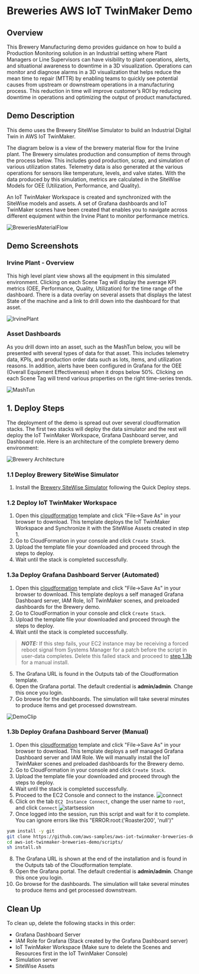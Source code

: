 # Breweries AWS IoT TwinMaker Demo

## Overview

This Brewery Manufacturing demo provides guidance on how to build a Production Monitoring solution in an Industrial setting where Plant Managers or Line Supervisors can have visibility to plant operations, alerts, and situational awareness to downtime in a 3D visualization. Operations can monitor and diagnose alarms in a 3D visualization that helps reduce the mean time to repair (MTTR) by enabling teams to quickly see potential causes from upstream or downstream operations in a manufacturing process. This reduction in time will improve customer’s ROI by reducing downtime in operations and optimizing the output of product manufactured. 
      
## Demo Description

This demo uses the Brewery SiteWise Simulator to build an Industrial Digital Twin in AWS IoT TwinMaker.

The diagram below is a view of the brewery material flow for the Irvine plant. The Brewery simulates production and consumption of items through the process below. This includes good production, scrap, and simulation of various utilization states. Telemetry data is also generated at the various operations for sensors like temperature, levels, and valve states. With the data produced by this simulation, metrics are calculated in the SiteWise Models for OEE (Utilization, Performance, and Quality).

An IoT TwinMaker Workspace is created and synchronized with the SiteWise models and assets. A set of Grafana dashboards and IoT TwinMaker scenes have been created that enables you to navigate across different equipment within the Irvine Plant to monitor performance metrics.

![BreweriesMaterialFlow](./images/BreweriesMaterialFlow.png)


## Demo Screenshots

### Irvine Plant - Overview
This high level plant view shows all the equipment in this simulated environment. Clicking on each Scene Tag will display the average KPI metrics (OEE, Performance, Quality, Utilization) for the time range of the dashboard. There is a data overlay on several assets that displays the latest State of the machine and a link to drill down into the dashboard for that asset.

![IrvinePlant](./images/irvineplant.png)

### Asset Dashboards
As you drill down into an asset, such as the MashTun below, you will be presented with several types of data for that asset. This includes telemetry data, KPIs, and production order data such as lots, items, and utilization reasons. In addition, alerts have been configured in Grafana for the OEE (Overall Equipment Effectiveness) when it drops below 50%. Clicking on each Scene Tag will trend various properties on the right time-series trends.

![MashTun](./images/mashtun.png)


## 1. Deploy Steps

The deployment of the demo is spread out over several cloudformation stacks. The first two stacks will deploy the data simulator and the rest will deploy the IoT TwinMaker Workspace, Grafana Dashboard server, and Dashboard role. Here is an architecture of the complete brewery demo environment:

![Brewery Architecture](./images/BreweryDemoArchitecture.png)

### 1.1 Deploy Brewery SiteWise Simulator

1. Install the [Brewery SiteWise Simulator](https://github.com/aws-samples/breweries-sitewise-simulator) following the Quick Deploy steps.

### 1.2 Deploy IoT TwinMaker Workspace

1. Open this <a href="cf/BreweryWorkspace.json?raw=1" target="_blank" download>cloudformation</a> template and click "File->Save As" in your browser to download. This template deploys the IoT TwinMaker Workspace and Synchronize it with the SiteWise Assets created in step 1.
2. Go to CloudFormation in your console and click `Create Stack`.
3. Upload the template file your downloaded and proceed through the steps to deploy.
4. Wait until the stack is completed successfully. 

### 1.3a Deploy Grafana Dashboard Server (Automated)

1. Open this <a href="cf/GrafanaDashboardServer.json?raw=1" target="_blank" download>cloudformation</a> template and click "File->Save As" in your browser to download. This template deploys a self managed Grafana Dashboard server, IAM Role, IoT TwinMaker scenes, and preloaded dashboards for the Brewery demo.
2. Go to CloudFormation in your console and click `Create Stack`.
3. Upload the template file your downloaded and proceed through the steps to deploy.
4. Wait until the stack is completed successfully. 
> **_NOTE:_**  If this step fails, your EC2 instance may be receiving a forced reboot signal from Systems Manager for a patch before the script in user-data completes. Delete this failed stack and proceed to [step 1.3b](#13b-deploy-grafana-dashboard-server) for a manual install.
5. The Grafana URL is found in the Outputs tab of the Cloudformation template.
6. Open the Grafana portal. The default credential is **admin/admin**. Change this once you login.
7. Go browse for the dashboards. The simulation will take several minutes to produce items and get processed downstream.

![DemoClip](./images/brewery-demo.gif)

### 1.3b Deploy Grafana Dashboard Server (Manual)

1. Open this <a href="cf/GrafanaDashboardServer_NoInstall.json?raw=1" target="_blank" download>cloudformation</a> template and click "File->Save As" in your browser to download. This template deploys a self managed Grafana Dashboard server and IAM Role. We will manually install the IoT TwinMaker scenes and preloaded dashboards for the Brewery demo.
2. Go to CloudFormation in your console and click `Create Stack`.
3. Upload the template file your downloaded and proceed through the steps to deploy.
4. Wait until the stack is completed successfully.
5. Proceed to the EC2 Console and connect to the instance.
![connect](./images/connect.png)
6. Click on the tab `EC2 Instance Connect`, change the user name to `root`, and click `Connect`
![startsession](./images/startsession.png)
7. Once logged into the session, run this script and wait for it to complete. You can ignore errors like this "ERROR:root:('Roaster200', 'null')"

``` bash
yum install -y git
git clone https://github.com/aws-samples/aws-iot-twinmaker-breweries-demo.git                             
cd aws-iot-twinmaker-breweries-demo/scripts/
sh install.sh

```
8. The Grafana URL is shown at the end of the installation and is found in the Outputs tab of the Cloudformation template.
9. Open the Grafana portal. The default credential is **admin/admin**. Change this once you login.
10. Go browse for the dashboards. The simulation will take several minutes to produce items and get processed downstream.

## Clean Up

To clean up, delete the following stacks in this order:
- Grafana Dashboard Server
- IAM Role for Grafana (Stack created by the Grafana Dashboard server)
- IoT TwinMaker Workspace (Make sure to delete the Scenes and Resources first in the IoT TwinMaker Console)
- Simulation server
- SiteWise Assets
